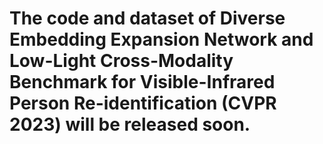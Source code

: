 # The code and dataset of Diverse Embedding Expansion Network and Low-Light Cross-Modality Benchmark for Visible-Infrared Person Re-identification (CVPR 2023) will be released soon.

